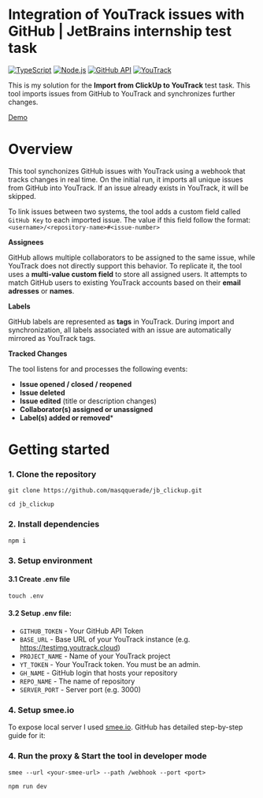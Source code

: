 # Integration of YouTrack issues with GitHub | JetBrains internship test task
[![TypeScript](https://img.shields.io/badge/TypeScript-5.x-blue)](#)
[![Node.js](https://img.shields.io/badge/Node.js-18%2B-green)](#)
[![GitHub API](https://img.shields.io/badge/GitHub-REST%20API-black)](#)
[![YouTrack](https://img.shields.io/badge/YouTrack-REST%20API-purple)](#)

This is my solution for the **Import from ClickUp to YouTrack** test task. This tool imports issues from GitHub to YouTrack and synchronizes further changes.

[Demo](https://youtu.be/ZjaPEp95DzY)

# Overview
This tool synchonizes GitHub issues with YouTrack using a webhook that tracks changes in real time.
On the initial run, it imports all unique issues from GitHub into YouTrack.
If an issue already exists in YouTrack, it will be skipped.

To link issues between two systems, the tool adds a custom field called `GitHub Key` to each imported issue. The value if this field follow the format: `<username>/<repository-name>#<issue-number>`

**Assignees**

GitHub allows multiple collaborators to be assigned to the same issue, while YouTrack does not directly support this behavior. To replicate it, the tool uses a **multi-value custom field** to store all assigned users. It attempts to match GitHub users to existing YouTrack accounts based on their **email adresses** or **names**.

**Labels**

GitHub labels are represented as **tags** in YouTrack. During import and synchronization, all labels associated with an issue are automatically mirrored as YouTrack tags.

**Tracked Changes**

The tool listens for and processes the following events:

- **Issue opened / closed / reopened**
- **Issue deleted**
- **Issue edited** (title or description changes)
- **Collaborator(s) assigned or unassigned**
- **Label(s) added or removed***

# Getting started
### 1. Clone the repository
`git clone https://github.com/masqquerade/jb_clickup.git`

`cd jb_clickup`

### 2. Install dependencies
`npm i`

### 3. Setup environment
#### 3.1 Create .env file
`touch .env`

#### 3.2 Setup .env file:
- `GITHUB_TOKEN` - Your GitHub API Token
- `BASE_URL` - Base URL of your YouTrack instance (e.g. https://testimg.youtrack.cloud)
- `PROJECT_NAME` - Name of your YouTrack project
- `YT_TOKEN` - Your YouTrack token. You must be an admin.
- `GH_NAME` - GitHub login that hosts your repository
- `REPO_NAME` - The name of repository
- `SERVER_PORT` - Server port (e.g. 3000)

### 4. Setup smee.io
To expose local server I used [smee.io](https://smee.io/). 
GitHub has detailed step-by-step guide for it: 

### 4. Run the proxy & Start the tool in developer mode
`smee --url <your-smee-url> --path /webhook --port <port>`

`npm run dev`
